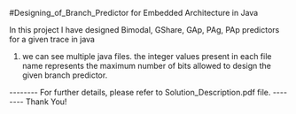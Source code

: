 #Designing_of_Branch_Predictor for Embedded Architecture in Java

In this project I have designed Bimodal, GShare, GAp, PAg, PAp predictors for a given trace in java

1. we can see multiple java files. the integer values present in each file name represents the maximum number of bits allowed to design the given branch predictor.

-------- For further details, please refer to Solution_Description.pdf file. --------
Thank You!
